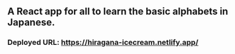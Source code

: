 ## A React app for all to learn the basic alphabets in Japanese. 
### Deployed URL: https://hiragana-icecream.netlify.app/
